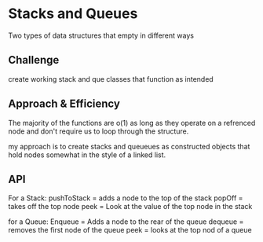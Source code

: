 # Stacks and Queues
Two types of data structures that empty in different ways

## Challenge
create working stack and que classes that function as intended

## Approach & Efficiency
The majority of the functions are o(1) as long as they operate on a refrenced node and don't require us to loop through the structure.

 my approach is to create stacks and queueues as constructed objects that hold nodes somewhat in the style of a linked list.

## API
For a Stack:
pushToStack = adds a node to the top of the stack
popOff = takes off the top node
peek = Look at the value of the top node in the stack

for a Queue:
Enqueue = Adds a node to the rear of the queue
dequeue = removes the first node of the queue
peek = looks at the top nod of a queue